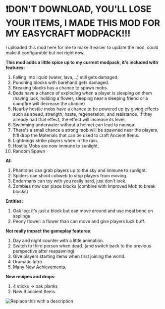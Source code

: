 # ❗DON'T DOWNLOAD, YOU'LL LOSE YOUR ITEMS, I MADE THIS MOD FOR MY EASYCRAFT MODPACK!!!

I uploaded this mod here for me to make it easier to update the mod, could make it configurable but not right now.

**This mod adds a little spice up to my current modpack, it's included with features:**
1. Falling into liquid (water, lava,...) still gets damaged.
1. Punching blocks with barehand gets damaged.
1. Breaking blocks has a chance to spawn mobs.
1. Beds have a chance of exploding when a player is sleeping on them (having luck, holding a flower, sleeping near a sleeping friend or a campfire will decrease the chance)
1. Nearby hostile mobs have a chance to be powered up by giving effects such as speed, strength, haste, regeneration, and resistance. If they already had that effect, the effect will increase its level.
1. Swimming underwater without a helmet can lead to nausea.
1. There's a small chance a strong mob will be spawned near the players, It'll drop the Materials that can be used to craft Ancient Items.
1. Lightnings strike players when in the rain.
1. Hostile Mobs are now immune to sunlight.
1. Random Spawn

**AI:**
1. Phantoms can grab players up to the sky and immune to sunlight.
1. Spiders can shoot cobweb to stop players from moving.
1. Endermans can toy with you really hard, just don't look.
1. Zombies now can place blocks (combine with Improved Mob to break blocks)

**Entities:**
1. Oak log: it's just a block but can move around and use meal bone on saplings
1. Peony flower: a flower than can move and give players luck buff.

**Not really impact the gameplay features:**
1. Day and night counter with a little animation.
1. Switch to third person when dead. (and switch back to the previous perspective after respawning)
1. Give players starting items when first joining the world.
1. Dramatic Intro.
1. Many New Achievements.

**New recipes and drops:**
1. 4 sticks -> oak planks
1. New 9 ancient Items.

![Replace this with a description](https://cdn.modrinth.com/data/cached_images/7d7398f3d328039bb60ad21e41d4525533a2b3e9.png)